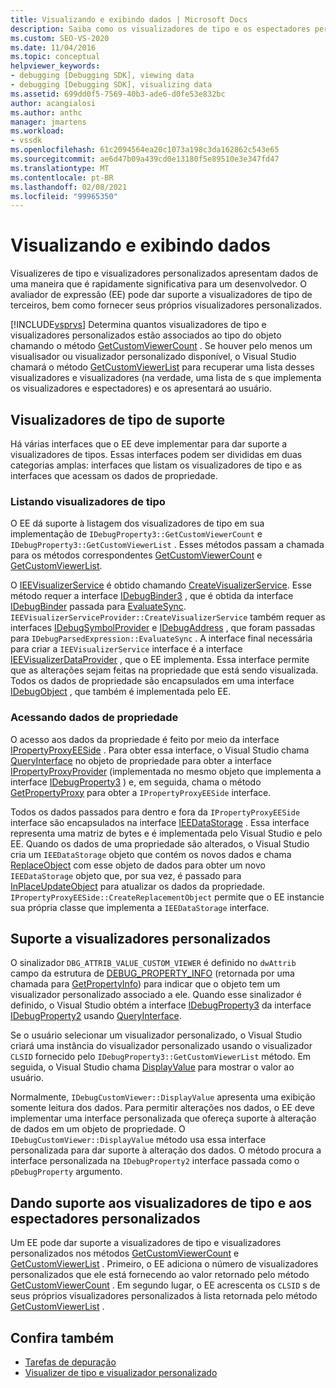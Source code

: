 ```yaml
---
title: Visualizando e exibindo dados | Microsoft Docs
description: Saiba como os visualizadores de tipo e os espectadores personalizados apresentam dados a um desenvolvedor. O avaliador de expressão dá suporte a visualizadores de tipo de terceiros.
ms.custom: SEO-VS-2020
ms.date: 11/04/2016
ms.topic: conceptual
helpviewer_keywords:
- debugging [Debugging SDK], viewing data
- debugging [Debugging SDK], visualizing data
ms.assetid: 699dd0f5-7569-40b3-ade6-d0fe53e832bc
author: acangialosi
ms.author: anthc
manager: jmartens
ms.workload:
- vssdk
ms.openlocfilehash: 61c2094564ea20c1073a198c3da162862c543e65
ms.sourcegitcommit: ae6d47b09a439cd0e13180f5e89510e3e347fd47
ms.translationtype: MT
ms.contentlocale: pt-BR
ms.lasthandoff: 02/08/2021
ms.locfileid: "99965350"
---
```

# <a name="visualizing-and-viewing-data"></a>Visualizando e exibindo dados
Visualizeres de tipo e visualizadores personalizados apresentam dados de uma maneira que é rapidamente significativa para um desenvolvedor. O avaliador de expressão (EE) pode dar suporte a visualizadores de tipo de terceiros, bem como fornecer seus próprios visualizadores personalizados.

 [!INCLUDE[vsprvs](../../code-quality/includes/vsprvs_md.md)] Determina quantos visualizadores de tipo e visualizadores personalizados estão associados ao tipo do objeto chamando o método [GetCustomViewerCount](../../extensibility/debugger/reference/idebugproperty3-getcustomviewercount.md) . Se houver pelo menos um visualisador ou visualizador personalizado disponível, o Visual Studio chamará o método [GetCustomViewerList](../../extensibility/debugger/reference/idebugproperty3-getcustomviewerlist.md) para recuperar uma lista desses visualizadores e visualizadores (na verdade, uma lista de s que implementa os visualizadores e espectadores) e os apresentará ao usuário.

## <a name="supporting-type-visualizers"></a>Visualizadores de tipo de suporte
 Há várias interfaces que o EE deve implementar para dar suporte a visualizadores de tipos. Essas interfaces podem ser divididas em duas categorias amplas: interfaces que listam os visualizadores de tipo e as interfaces que acessam os dados de propriedade.

### <a name="listing-type-visualizers"></a>Listando visualizadores de tipo
 O EE dá suporte à listagem dos visualizadores de tipo em sua implementação de `IDebugProperty3::GetCustomViewerCount` e `IDebugProperty3::GetCustomViewerList` . Esses métodos passam a chamada para os métodos correspondentes [GetCustomViewerCount](../../extensibility/debugger/reference/ieevisualizerservice-getcustomviewercount.md) e [GetCustomViewerList](../../extensibility/debugger/reference/ieevisualizerservice-getcustomviewerlist.md).

 O [IEEVisualizerService](../../extensibility/debugger/reference/ieevisualizerservice.md) é obtido chamando [CreateVisualizerService](../../extensibility/debugger/reference/ieevisualizerserviceprovider-createvisualizerservice.md). Esse método requer a interface [IDebugBinder3](../../extensibility/debugger/reference/idebugbinder3.md) , que é obtida da interface [IDebugBinder](../../extensibility/debugger/reference/idebugbinder.md) passada para [EvaluateSync](../../extensibility/debugger/reference/idebugparsedexpression-evaluatesync.md). `IEEVisualizerServiceProvider::CreateVisualizerService` também requer as interfaces [IDebugSymbolProvider](../../extensibility/debugger/reference/idebugsymbolprovider.md) e [IDebugAddress](../../extensibility/debugger/reference/idebugaddress.md) , que foram passadas para `IDebugParsedExpression::EvaluateSync` . A interface final necessária para criar a `IEEVisualizerService` interface é a interface [IEEVisualizerDataProvider](../../extensibility/debugger/reference/ieevisualizerdataprovider.md) , que o EE implementa. Essa interface permite que as alterações sejam feitas na propriedade que está sendo visualizada. Todos os dados de propriedade são encapsulados em uma interface [IDebugObject](../../extensibility/debugger/reference/idebugobject.md) , que também é implementada pelo EE.

### <a name="accessing-property-data"></a>Acessando dados de propriedade
 O acesso aos dados da propriedade é feito por meio da interface [IPropertyProxyEESide](../../extensibility/debugger/reference/ipropertyproxyeeside.md) . Para obter essa interface, o Visual Studio chama [QueryInterface](/cpp/atl/queryinterface) no objeto de propriedade para obter a interface [IPropertyProxyProvider](../../extensibility/debugger/reference/ipropertyproxyprovider.md) (implementada no mesmo objeto que implementa a interface [IDebugProperty3](../../extensibility/debugger/reference/idebugproperty3.md) ) e, em seguida, chama o método [GetPropertyProxy](../../extensibility/debugger/reference/ipropertyproxyprovider-getpropertyproxy.md) para obter a `IPropertyProxyEESide` interface.

 Todos os dados passados para dentro e fora da `IPropertyProxyEESide` interface são encapsulados na interface [IEEDataStorage](../../extensibility/debugger/reference/ieedatastorage.md) . Essa interface representa uma matriz de bytes e é implementada pelo Visual Studio e pelo EE. Quando os dados de uma propriedade são alterados, o Visual Studio cria um `IEEDataStorage` objeto que contém os novos dados e chama [ReplaceObject](../../extensibility/debugger/reference/ipropertyproxyeeside-createreplacementobject.md) com esse objeto de dados para obter um novo `IEEDataStorage` objeto que, por sua vez, é passado para [InPlaceUpdateObject](../../extensibility/debugger/reference/ipropertyproxyeeside-inplaceupdateobject.md) para atualizar os dados da propriedade. `IPropertyProxyEESide::CreateReplacementObject` permite que o EE instancie sua própria classe que implementa a `IEEDataStorage` interface.

## <a name="supporting-custom-viewers"></a>Suporte a visualizadores personalizados
 O sinalizador `DBG_ATTRIB_VALUE_CUSTOM_VIEWER` é definido no `dwAttrib` campo da estrutura de [DEBUG_PROPERTY_INFO](../../extensibility/debugger/reference/debug-property-info.md) (retornada por uma chamada para [GetPropertyInfo](../../extensibility/debugger/reference/idebugproperty2-getpropertyinfo.md)) para indicar que o objeto tem um visualizador personalizado associado a ele. Quando esse sinalizador é definido, o Visual Studio obtém a interface [IDebugProperty3](../../extensibility/debugger/reference/idebugproperty3.md) da interface [IDebugProperty2](../../extensibility/debugger/reference/idebugproperty2.md) usando [QueryInterface](/cpp/atl/queryinterface).

 Se o usuário selecionar um visualizador personalizado, o Visual Studio criará uma instância do visualizador personalizado usando o visualizador `CLSID` fornecido pelo `IDebugProperty3::GetCustomViewerList` método. Em seguida, o Visual Studio chama [DisplayValue](../../extensibility/debugger/reference/idebugcustomviewer-displayvalue.md) para mostrar o valor ao usuário.

 Normalmente, `IDebugCustomViewer::DisplayValue` apresenta uma exibição somente leitura dos dados. Para permitir alterações nos dados, o EE deve implementar uma interface personalizada que ofereça suporte à alteração de dados em um objeto de propriedade. O `IDebugCustomViewer::DisplayValue` método usa essa interface personalizada para dar suporte à alteração dos dados. O método procura a interface personalizada na `IDebugProperty2` interface passada como o `pDebugProperty` argumento.

## <a name="supporting-both-type-visualizers-and-custom-viewers"></a>Dando suporte aos visualizadores de tipo e aos espectadores personalizados
 Um EE pode dar suporte a visualizadores de tipo e visualizadores personalizados nos métodos [GetCustomViewerCount](../../extensibility/debugger/reference/idebugproperty3-getcustomviewercount.md) e [GetCustomViewerList](../../extensibility/debugger/reference/idebugproperty3-getcustomviewerlist.md) . Primeiro, o EE adiciona o número de visualizadores personalizados que ele está fornecendo ao valor retornado pelo método [GetCustomViewerCount](../../extensibility/debugger/reference/ieevisualizerservice-getcustomviewercount.md) . Em segundo lugar, o EE acrescenta os `CLSID` s de seus próprios visualizadores personalizados à lista retornada pelo método [GetCustomViewerList](../../extensibility/debugger/reference/ieevisualizerservice-getcustomviewerlist.md) .

## <a name="see-also"></a>Confira também
- [Tarefas de depuração](../../extensibility/debugger/debugging-tasks.md)
- [Visualizer de tipo e visualizador personalizado](../../extensibility/debugger/type-visualizer-and-custom-viewer.md)
